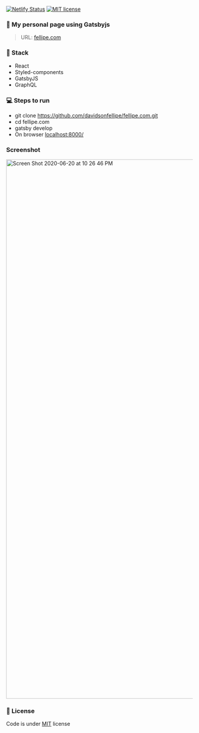 [![Netlify Status](https://api.netlify.com/api/v1/badges/354395f9-0fc8-48bf-b322-1b91c29d062a/deploy-status)](https://app.netlify.com/sites/fellipe/deploys)
[![MIT license](https://img.shields.io/github/license/mashape/apistatus.svg?style=flat)](https://davidsonfellipe.mit-license.org/)


### 🚀 My personal page using Gatsbyjs
>URL: [fellipe.com](https://fellipe.com)

### 🧩 Stack

- React
- Styled-components
- GatsbyJS
- GraphQL

### 💻 Steps to run

- git clone https://github.com/davidsonfellipe/fellipe.com.git
- cd fellipe.com
- gatsby develop
- On browser [localhost:8000/](http://localhost:8000/)

### Screenshot

<img width="1455" alt="Screen Shot 2020-06-20 at 10 26 46 PM" src="https://user-images.githubusercontent.com/381179/85215337-30bc8d00-b345-11ea-9ab0-4daaab66e98a.png">


### 📖 License

Code is under [MIT](http://davidsonfellipe.mit-license.org) license
